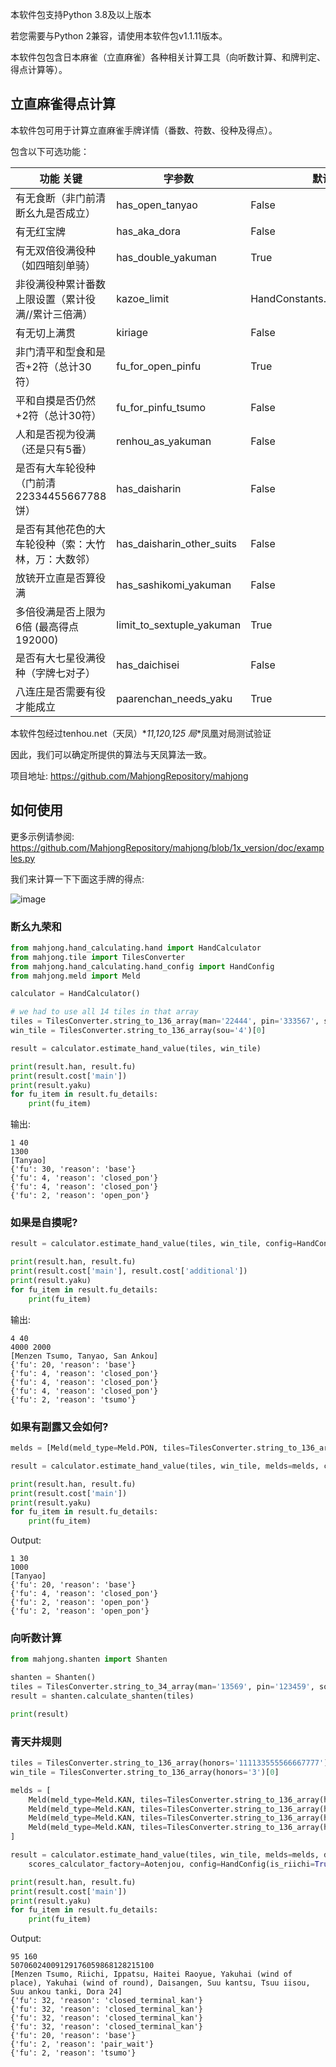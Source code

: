 本软件包支持Python 3.8及以上版本

若您需要与Python 2兼容，请使用本软件包v1.1.11版本。

本软件包包含日本麻雀（立直麻雀）各种相关计算工具（向听数计算、和牌判定、得点计算等）。

## 立直麻雀得点计算

本软件包可用于计算立直麻雀手牌详情（番数、符数、役种及得点）。

包含以下可选功能：

| 功能 关键 | 字参数 | 默认值 |
| -------- | ---- | ----- |
| 有无食断（非门前清断幺九是否成立） | has_open_tanyao | False
| 有无红宝牌 | has_aka_dora | False
| 有无双倍役满役种（如四暗刻单骑） | has_double_yakuman | True
| 非役满役种累计番数上限设置（累计役满//累计三倍满） | kazoe_limit | HandConstants.KAZOE_LIMITED
| 有无切上满贯 | kiriage | False
| 非门清平和型食和是否+2符（总计30符） | fu_for_open_pinfu | True
| 平和自摸是否仍然+2符（总计30符） | fu_for_pinfu_tsumo | False
| 人和是否视为役满（还是只有5番） | renhou_as_yakuman | False
| 是否有大车轮役种（门前清22334455667788饼） | has_daisharin | False
| 是否有其他花色的大车轮役种（索：大竹林，万：大数邻） | has_daisharin_other_suits | False
| 放铳开立直是否算役满 | has_sashikomi_yakuman | False
| 多倍役满是否上限为6倍 (最高得点192000) | limit_to_sextuple_yakuman | True
| 是否有大七星役满役种（字牌七对子） | has_daichisei | False
| 八连庄是否需要有役才能成立 | paarenchan_needs_yaku | True

本软件包经过tenhou.net（天凤）\**11,120,125 局*\*凤凰对局测试验证

因此，我们可以确定所提供的算法与天凤算法一致。

项目地址: <https://github.com/MahjongRepository/mahjong>

## 如何使用

更多示例请参阅:
<https://github.com/MahjongRepository/mahjong/blob/1x_version/doc/examples.py>

我们来计算一下下面这手牌的得点:

![image](https://user-images.githubusercontent.com/475367/30796350-3d30431a-a204-11e7-99e5-aab144c82f97.png)

### 断幺九荣和

```python
from mahjong.hand_calculating.hand import HandCalculator
from mahjong.tile import TilesConverter
from mahjong.hand_calculating.hand_config import HandConfig
from mahjong.meld import Meld

calculator = HandCalculator()

# we had to use all 14 tiles in that array
tiles = TilesConverter.string_to_136_array(man='22444', pin='333567', sou='444')
win_tile = TilesConverter.string_to_136_array(sou='4')[0]

result = calculator.estimate_hand_value(tiles, win_tile)

print(result.han, result.fu)
print(result.cost['main'])
print(result.yaku)
for fu_item in result.fu_details:
    print(fu_item)
```

输出:

    1 40
    1300
    [Tanyao]
    {'fu': 30, 'reason': 'base'}
    {'fu': 4, 'reason': 'closed_pon'}
    {'fu': 4, 'reason': 'closed_pon'}
    {'fu': 2, 'reason': 'open_pon'}

### 如果是自摸呢?

```python
result = calculator.estimate_hand_value(tiles, win_tile, config=HandConfig(is_tsumo=True))

print(result.han, result.fu)
print(result.cost['main'], result.cost['additional'])
print(result.yaku)
for fu_item in result.fu_details:
    print(fu_item)
```

输出:

    4 40
    4000 2000
    [Menzen Tsumo, Tanyao, San Ankou]
    {'fu': 20, 'reason': 'base'}
    {'fu': 4, 'reason': 'closed_pon'}
    {'fu': 4, 'reason': 'closed_pon'}
    {'fu': 4, 'reason': 'closed_pon'}
    {'fu': 2, 'reason': 'tsumo'}

### 如果有副露又会如何?

```python
melds = [Meld(meld_type=Meld.PON, tiles=TilesConverter.string_to_136_array(man='444'))]

result = calculator.estimate_hand_value(tiles, win_tile, melds=melds, config=HandConfig(options=OptionalRules(has_open_tanyao=True)))

print(result.han, result.fu)
print(result.cost['main'])
print(result.yaku)
for fu_item in result.fu_details:
    print(fu_item)
```

Output:

    1 30
    1000
    [Tanyao]
    {'fu': 20, 'reason': 'base'}
    {'fu': 4, 'reason': 'closed_pon'}
    {'fu': 2, 'reason': 'open_pon'}
    {'fu': 2, 'reason': 'open_pon'}

### 向听数计算

```python
from mahjong.shanten import Shanten

shanten = Shanten()
tiles = TilesConverter.string_to_34_array(man='13569', pin='123459', sou='443')
result = shanten.calculate_shanten(tiles)

print(result)
```

### 青天井规则

```python
tiles = TilesConverter.string_to_136_array(honors='111133555566667777')
win_tile = TilesConverter.string_to_136_array(honors='3')[0]

melds = [
    Meld(meld_type=Meld.KAN, tiles=TilesConverter.string_to_136_array(honors='1111'), opened=False),
    Meld(meld_type=Meld.KAN, tiles=TilesConverter.string_to_136_array(honors='5555'), opened=False),
    Meld(meld_type=Meld.KAN, tiles=TilesConverter.string_to_136_array(honors='6666'), opened=False),
    Meld(meld_type=Meld.KAN, tiles=TilesConverter.string_to_136_array(honors='7777'), opened=False),
]

result = calculator.estimate_hand_value(tiles, win_tile, melds=melds, dora_indicators=TilesConverter.string_to_136_array(honors='44447777'),
    scores_calculator_factory=Aotenjou, config=HandConfig(is_riichi=True, is_tsumo=True, is_ippatsu=True, is_haitei=True, player_wind=EAST, round_wind=EAST))

print(result.han, result.fu)
print(result.cost['main'])
print(result.yaku)
for fu_item in result.fu_details:
    print(fu_item)
```

Output:

    95 160
    50706024009129176059868128215100
    [Menzen Tsumo, Riichi, Ippatsu, Haitei Raoyue, Yakuhai (wind of place), Yakuhai (wind of round), Daisangen, Suu kantsu, Tsuu iisou, Suu ankou tanki, Dora 24]
    {'fu': 32, 'reason': 'closed_terminal_kan'}
    {'fu': 32, 'reason': 'closed_terminal_kan'}
    {'fu': 32, 'reason': 'closed_terminal_kan'}
    {'fu': 32, 'reason': 'closed_terminal_kan'}
    {'fu': 20, 'reason': 'base'}
    {'fu': 2, 'reason': 'pair_wait'}
    {'fu': 2, 'reason': 'tsumo'}
